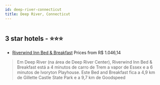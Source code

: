 ```yaml
---
id: deep-river-connecticut
title: Deep River, Connecticut
---
```


<center><img src="https://i.travelapi.com/hotels/31000000/30550000/30540900/30540812/41bda385_z.jpg" alt="" /></center>


##  3 star hotels - ⭐️⭐️⭐️

-    [Riverwind Inn Bed & Breakfast](https://www.hurb.com/br/aud/https://www.hurb.com/br/hotels/deep-river/riverwind-inn-bed-breakfast-HT-OTCU?cmp=18055) Prices from R$ 1.046,14
   > Em Deep River (na área de Deep River Center), Riverwind Inn Bed & Breakfast está a 4 minutos de carro de Trem a vapor de Essex e a 6 minutos de Ivoryton Playhouse.  Este Bed and Breakfast fica a 4,9 km de Gillette Castle State Park e a 9,7 km de Goodspeed
